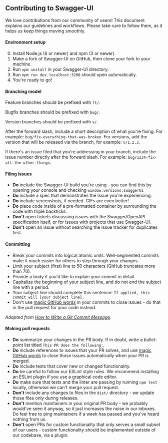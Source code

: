 ## Contributing to Swagger-UI

We love contributions from our community of users! This document explains our guidelines and workflows. Please take care to follow them, as it helps us keep things moving smoothly.

#### Environment setup

0. Install Node.js (6 or newer) and npm (3 or newer).
1. Make a fork of Swagger-UI on GitHub, then clone your fork to your machine.
2. Run `npm install` in your Swagger-UI directory.
3. Run `npm run dev`. `localhost:3200` should open automatically.
4. You're ready to go!

#### Branching model

Feature branches should be prefixed with `ft/`.

Bugfix branches should be prefixed with `bug/`.

Version branches should be prefixed with `v/`.

After the forward slash, include a short description of what you're fixing. For example: `bug/fix-everything-that-was-broken`. For versions, add the version that will be released via the branch, for example: `v/1.2.3`.

If there's an issue filed that you're addressing in your branch, include the issue number directly after the forward slash. For example: `bug/1234-fix-all-the-other-things`.

#### Filing issues

- **Do** include the Swagger-UI build you're using - you can find this by opening your console and checking `window.versions.swaggerUi`
- **Do** include a spec that demonstrates the issue you're experiencing.
- **Do** include screenshots, if needed. GIFs are even better!
- **Do** place code inside of a pre-formatted container by surrounding the code with triple backticks.
- **Don't** open tickets discussing issues with the Swagger/OpenAPI specification itself, or for issues with projects that use Swagger-UI.
- **Don't** open an issue without searching the issue tracker for duplicates first.

#### Committing

- Break your commits into logical atomic units. Well-segmented commits make it _much_ easier for others to step through your changes.
- Limit your subject (first) line to 50 characters (GitHub truncates more than 70).
- Provide a body if you'd like to explain your commit in detail.
- Capitalize the beginning of your subject line, and do not end the subject line with a period.
- Your subject line should complete this sentence: `If applied, this commit will [your subject line].`
- Don't use [magic GitHub words](https://help.github.com/articles/closing-issues-using-keywords/) in your commits to close issues - do that in the pull request for your code instead.

_Adapted from [How to Write a Git Commit Message](https://chris.beams.io/posts/git-commit/#seven-rules)._

#### Making pull requests

- **Do** summarize your changes in the PR body. If in doubt, write a bullet-point list titled `This PR does the following:`.
- **Do** include references to issues that your PR solves, and use [magic GitHub words](https://help.github.com/articles/closing-issues-using-keywords/) to close those issues automatically when your PR is merged.
- **Do** include tests that cover new or changed functionality.
- **Do** be careful to follow our ESLint style rules. We recommend installing an ESLint plugin if you use a graphical code editor.
- **Do** make sure that tests and the linter are passing by running `npm test` locally, otherwise we can't merge your pull request.
- **Don't** include any changes to files in the `dist/` directory - we update those files only during releases.
- **Don't** mention maintainers in your original PR body - we probably would've seen it anyway, so it just increases the noise in our inboxes. Do feel free to ping maintainers if a week has passed and you've heard nothing from us.
- **Don't** open PRs for custom functionality that only serves a small subset of our users - custom functionality should be implemented outside of our codebase, via a plugin.
